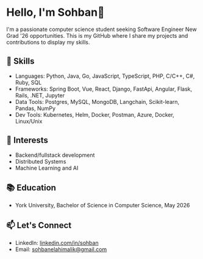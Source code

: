 # Hello, I'm Sohban👋

I'm a passionate computer science student seeking Software Engineer New Grad '26 opportunities. This is my GitHub where I share my projects and contributions to display my skills.

## 🔧 Skills
- Languages: Python, Java, Go, JavaScript, TypeScript, PHP, C/C++, C#, Ruby, SQL
- Frameworks: Spring Boot, Vue, React, Django, FastApi, Angular, Flask, Rails, .NET, Jupyter
- Data Tools: Postgres, MySQL, MongoDB, Langchain, Scikit-learn, Pandas, NumPy
- Dev Tools: Kubernetes, Helm, Docker, Postman, Azure, Docker, Linux/Unix

## 💼 Interests
- Backend/fullstack development
- Distributed Systems
- Machine Learning and AI

## 📚 Education
- York University, Bachelor of Science in Computer Science, May 2026

## 📫 Let's Connect
- LinkedIn: [linkedin.com/in/sohban](https://www.linkedin.com/in/sohban/)
- Email: sohbanelahimalik@gmail.com
